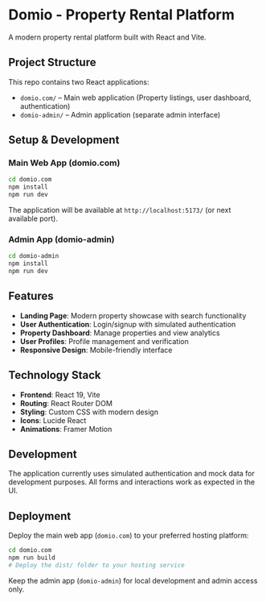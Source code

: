 # Domio - Property Rental Platform

A modern property rental platform built with React and Vite.

## Project Structure

This repo contains two React applications:

- `domio.com/` – Main web application (Property listings, user dashboard, authentication)
- `domio-admin/` – Admin application (separate admin interface)

## Setup & Development

### Main Web App (domio.com)

```bash
cd domio.com
npm install
npm run dev
```

The application will be available at `http://localhost:5173/` (or next available port).

### Admin App (domio-admin)

```bash
cd domio-admin
npm install
npm run dev
```

## Features

- **Landing Page**: Modern property showcase with search functionality
- **User Authentication**: Login/signup with simulated authentication
- **Property Dashboard**: Manage properties and view analytics
- **User Profiles**: Profile management and verification
- **Responsive Design**: Mobile-friendly interface

## Technology Stack

- **Frontend**: React 19, Vite
- **Routing**: React Router DOM
- **Styling**: Custom CSS with modern design
- **Icons**: Lucide React
- **Animations**: Framer Motion

## Development

The application currently uses simulated authentication and mock data for development purposes. All forms and interactions work as expected in the UI.

## Deployment

Deploy the main web app (`domio.com`) to your preferred hosting platform:

```bash
cd domio.com
npm run build
# Deploy the dist/ folder to your hosting service
```

Keep the admin app (`domio-admin`) for local development and admin access only.